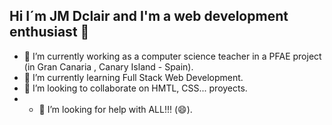 ## Hi I´m JM Dclair and I'm a web development enthusiast 👋
- 🔭 I’m currently working as a computer science teacher in a PFAE project (in Gran Canaria , Canary Island - Spain).
- 🌱 I’m currently learning Full Stack Web Development.
- 👯 I’m looking to collaborate on HMTL, CSS... proyects.
- - 🤔 I’m looking for help with ALL!!! (😄).
<!--
**dclair/dclair** is a ✨ _special_ ✨ repository because its `README.md` (this file) appears on your GitHub profile.

Here are some ideas to get you started:

- 🔭 I’m currently working on ...
- 🌱 I’m currently learning ...
- 👯 I’m looking to collaborate on ...
- 🤔 I’m looking for help with ...
- 💬 Ask me about ...
- 📫 How to reach me: ...
- 😄 Pronouns: ...
- ⚡ Fun fact: ...
-->
